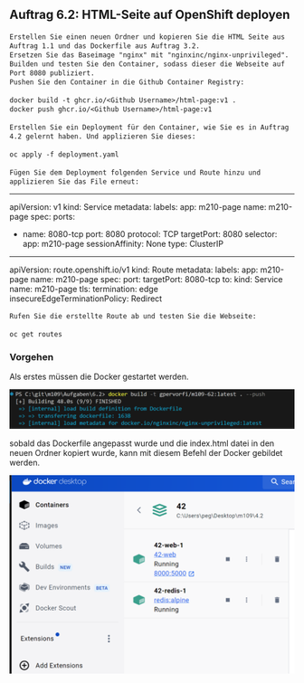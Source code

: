 ## Auftrag 6.2: HTML-Seite auf OpenShift deployen

    Erstellen Sie einen neuen Ordner und kopieren Sie die HTML Seite aus Auftrag 1.1 und das Dockerfile aus Auftrag 3.2.
    Ersetzen Sie das Baseimage "nginx" mit "nginxinc/nginx-unprivileged".
    Builden und testen Sie den Container, sodass dieser die Webseite auf Port 8080 publiziert.
    Pushen Sie den Container in die Github Container Registry:

    docker build -t ghcr.io/<Github Username>/html-page:v1 .
    docker push ghcr.io/<Github Username>/html-page:v1

    Erstellen Sie ein Deployment für den Container, wie Sie es in Auftrag 4.2 gelernt haben. Und applizieren Sie dieses:

    oc apply -f deployment.yaml

    Fügen Sie dem Deployment folgenden Service und Route hinzu und applizieren Sie das File erneut:

---
apiVersion: v1
kind: Service
metadata:
  labels:
    app: m210-page
  name: m210-page
spec:
  ports:
  - name: 8080-tcp
    port: 8080
    protocol: TCP
    targetPort: 8080
  selector:
    app: m210-page
  sessionAffinity: None
  type: ClusterIP
---
apiVersion: route.openshift.io/v1
kind: Route
metadata:
  labels:
    app: m210-page
  name: m210-page
spec:
  port:
    targetPort: 8080-tcp
  to:
    kind: Service
    name: m210-page
  tls:
    termination: edge   
    insecureEdgeTerminationPolicy: Redirect

    Rufen Sie die erstellte Route ab und testen Sie die Webseite:

    oc get routes

### Vorgehen

Als erstes müssen die Docker gestartet werden. 

![alt text](image.png)

sobald das Dockerfile angepasst wurde und die index.html datei in den neuen Ordner kopiert wurde, kann mit diesem Befehl der Docker gebildet werden.

![alt text](image-1.png)